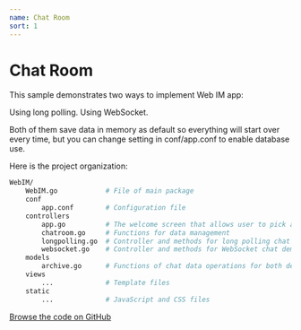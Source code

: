 ```yaml
---
name: Chat Room
sort: 1
---
```


# Chat Room

This sample demonstrates two ways to implement Web IM app:

Using long polling.
Using WebSocket.

Both of them save data in memory as default so everything will start over every time, but you can change setting in conf/app.conf to enable database use.

Here is the project organization:

```bash
WebIM/
    WebIM.go            # File of main package
    conf
        app.conf        # Configuration file
    controllers
        app.go          # The welcome screen that allows user to pick a technology and username
        chatroom.go     # Functions for data management
        longpolling.go  # Controller and methods for long polling chat demo
        websocket.go    # Controller and methods for WebSocket chat demo
    models
        archive.go      # Functions of chat data operations for both demos.
    views
        ...             # Template files
    static
        ...             # JavaScript and CSS files
```

[Browse the code on GitHub](https://github.com/beego/samples/tree/master/WebIM)
